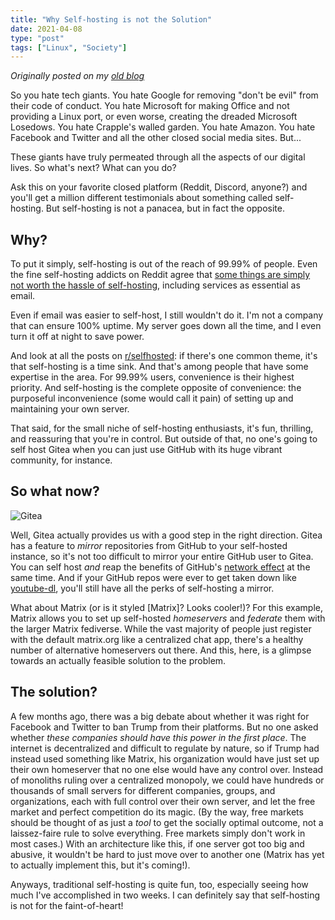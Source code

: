 ```yaml
---
title: "Why Self-hosting is not the Solution"
date: 2021-04-08
type: "post"
tags: ["Linux", "Society"]
---
```



*Originally posted on my [old blog](https://git.exozy.me/Ta180m/blog/src/branch/main/_posts/2021-04-08-self-hosting-is-not-the-solution.md)*


So you hate tech giants. You hate Google for removing "don't be evil" from their code of conduct. You hate Microsoft for making Office and not providing a Linux port, or even worse, creating the dreaded Microsoft Losedows. You hate Crapple's walled garden. You hate Amazon. You hate Facebook and Twitter and all the other closed social media sites. But...

These giants have truly permeated through all the aspects of our digital lives. So what's next? What can you do?

Ask this on your favorite closed platform (Reddit, Discord, anyone?) and you'll get a million different testimonials about something called self-hosting. But self-hosting is not a panacea, but in fact the opposite.


## Why?

To put it simply, self-hosting is out of the reach of 99.99% of people. Even the fine self-hosting addicts on Reddit agree that [some things are simply not worth the hassle of self-hosting](https://www.reddit.com/r/selfhosted/comments/le717e/what_would_you_say_is_not_worth_the_trouble_of/), including services as essential as email.

Even if email was easier to self-host, I still wouldn't do it. I'm not a company that can ensure 100% uptime. My server goes down all the time, and I even turn it off at night to save power.

And look at all the posts on [r/selfhosted](https://www.reddit.com/r/selfhosted/top/?t=all): if there's one common theme, it's that self-hosting is a time sink. And that's among people that have some expertise in the area. For 99.99% users, convenience is their highest priority. And self-hosting is the complete opposite of convenience: the purposeful inconvenience (some would call it pain) of setting up and maintaining your own server.

That said, for the small niche of self-hosting enthusiasts, it's fun, thrilling, and reassuring that you're in control. But outside of that, no one's going to self host Gitea when you can just use GitHub with its huge vibrant community, for instance.


## So what now?

![Gitea](/img/gitea.png)

Well, Gitea actually provides us with a good step in the right direction. Gitea has a feature to *mirror* repositories from GitHub to your self-hosted instance, so it's not too difficult to mirror your entire GitHub user to Gitea. You can self host *and* reap the benefits of GitHub's [network effect](https://en.wikipedia.org/wiki/Network_effect) at the same time. And if your GitHub repos were ever to get taken down like [youtube-dl](https://github.com/github/dmca/pull/8127), you'll still have all the perks of self-hosting a mirror.

What about Matrix (or is it styled [Matrix]? Looks cooler!)? For this example, Matrix allows you to set up self-hosted *homeservers* and *federate* them with the larger Matrix fediverse. While the vast majority of people just register with the default matrix.org like a centralized chat app, there's a healthy number of alternative homeservers out there. And this, here, is a glimpse towards an actually feasible solution to the problem.


## The solution?

A few months ago, there was a big debate about whether it was right for Facebook and Twitter to ban Trump from their platforms. But no one asked whether *these companies should have this power in the first place*. The internet is decentralized and difficult to regulate by nature, so if Trump had instead used something like Matrix, his organization would have just set up their own homeserver that no one else would have any control over. Instead of monoliths ruling over a centralized monopoly, we could have hundreds or thousands of small servers for different companies, groups, and organizations, each with full control over their own server, and let the free market and perfect competition do its magic. (By the way, free markets should be thought of as just a *tool* to get the socially optimal outcome, not a laissez-faire rule to solve everything. Free markets simply don't work in most cases.) With an architecture like this, if one server got too big and abusive, it wouldn't be hard to just move over to another one (Matrix has yet to actually implement this, but it's coming!).

Anyways, traditional self-hosting is quite fun, too, especially seeing how much I've accomplished in two weeks. I can definitely say that self-hosting is not for the faint-of-heart!

